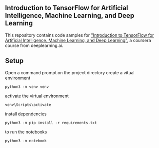 ## Introduction to TensorFlow for Artificial Intelligence, Machine Learning, and Deep Learning

This repository contains code samples for  ["Introduction to TensorFlow for Artificial Intelligence, Machine Learning, and Deep Learning"](https://www.coursera.org/learn/introduction-tensorflow), a coursera course from deeplearning.ai.


## Setup

Open a command prompt on the project directory 
create a vitual environment

```
python3 -m venv venv
```

activate the virtual environment

```
venv\Scripts\activate
```

install dependencies
```
python3 -m pip install -r requirements.txt
```

to run the notebooks 

```
python3 -m notebook
```